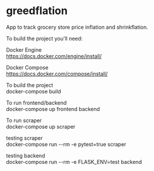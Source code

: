 # greedflation
App to track grocery store price inflation and shrinkflation.

To build the project you'll need:

Docker Engine  
https://docs.docker.com/engine/install/

Docker Compose  
https://docs.docker.com/compose/install/

To build the project  
docker-compose build

To run frontend/backend  
docker-compose up frontend backend

To run scraper  
docker-compose up scraper

testing scraper  
docker-compose run --rm -e pytest=true scraper

testing backend  
docker-compose run --rm -e FLASK_ENV=test backend